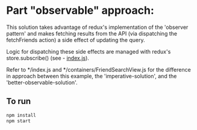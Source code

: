 # Part "observable" approach:
This solution takes advantage of redux's implementation of the 'observer pattern' and makes fetching results from the API (via dispatching the fetchFriends action) a side effect of updating the query.

Logic for dispatching these side effects are managed with redux's store.subscribe() (see - [index.js](index.js#L14)).

Refer to \*/index.js and \*/containers/FriendSearchView.js for the difference in approach between this example, the 'imperative-solution', and the 'better-observable-solution'.

## To run
```sh
npm install
npm start
```

